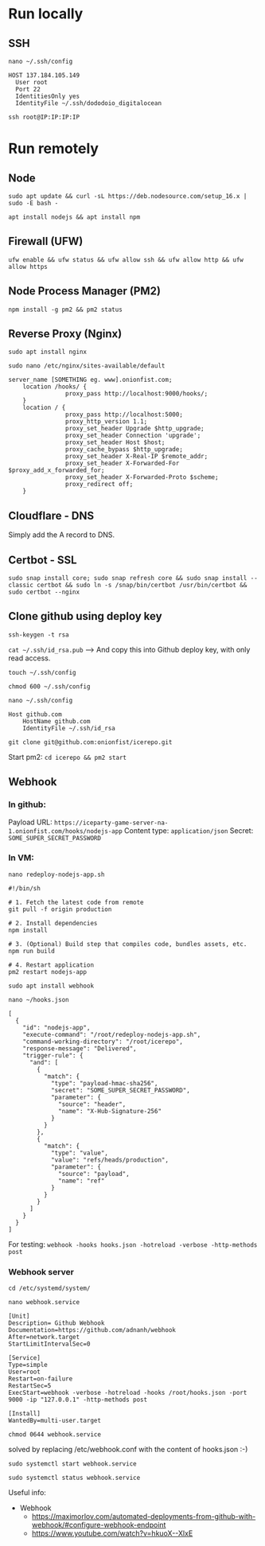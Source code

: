 # Run locally

## SSH

`nano ~/.ssh/config`

```
HOST 137.184.105.149
  User root
  Port 22
  IdentitiesOnly yes
  IdentityFile ~/.ssh/dododoio_digitalocean
```

`ssh root@IP:IP:IP:IP`

# Run remotely

## Node

`sudo apt update && curl -sL https://deb.nodesource.com/setup_16.x | sudo -E bash -`

`apt install nodejs && apt install npm`

## Firewall (UFW)

`ufw enable && ufw status && ufw allow ssh && ufw allow http && ufw allow https`

## Node Process Manager (PM2)

`npm install -g pm2 && pm2 status`

## Reverse Proxy (Nginx)

`sudo apt install nginx`

`sudo nano /etc/nginx/sites-available/default`

```
server_name [SOMETHING eg. www].onionfist.com;
	location /hooks/ {
                proxy_pass http://localhost:9000/hooks/;
	}
	location / {
                proxy_pass http://localhost:5000;
                proxy_http_version 1.1;
                proxy_set_header Upgrade $http_upgrade;
                proxy_set_header Connection 'upgrade';
                proxy_set_header Host $host;
                proxy_cache_bypass $http_upgrade;
                proxy_set_header X-Real-IP $remote_addr;
                proxy_set_header X-Forwarded-For $proxy_add_x_forwarded_for;
                proxy_set_header X-Forwarded-Proto $scheme;
                proxy_redirect off;
    }
```

## Cloudflare - DNS
Simply add the A record to DNS.

## Certbot - SSL
`sudo snap install core; sudo snap refresh core && sudo snap install --classic certbot && sudo ln -s /snap/bin/certbot /usr/bin/certbot && sudo certbot --nginx`

## Clone github using deploy key

`ssh-keygen -t rsa`

`cat ~/.ssh/id_rsa.pub` --> And copy this into Github deploy key, with only read access.

`touch ~/.ssh/config`

`chmod 600 ~/.ssh/config`

`nano ~/.ssh/config`

```
Host github.com
    HostName github.com
    IdentityFile ~/.ssh/id_rsa
```

`git clone git@github.com:onionfist/icerepo.git`

Start pm2: `cd icerepo && pm2 start`

## Webhook

### In github:
Payload URL: `https://iceparty-game-server-na-1.onionfist.com/hooks/nodejs-app`
Content type: `application/json`
Secret: `SOME_SUPER_SECRET_PASSWORD`

### In VM:
`nano redeploy-nodejs-app.sh`

```
#!/bin/sh

# 1. Fetch the latest code from remote
git pull -f origin production

# 2. Install dependencies
npm install

# 3. (Optional) Build step that compiles code, bundles assets, etc.
npm run build

# 4. Restart application
pm2 restart nodejs-app
```

`sudo apt install webhook`

`nano ~/hooks.json`

```
[
  {
    "id": "nodejs-app",
    "execute-command": "/root/redeploy-nodejs-app.sh",
    "command-working-directory": "/root/icerepo",
    "response-message": "Delivered",
    "trigger-rule": {
      "and": [
        {
          "match": {
            "type": "payload-hmac-sha256",
            "secret": "SOME_SUPER_SECRET_PASSWORD",
            "parameter": {
              "source": "header",
              "name": "X-Hub-Signature-256"
            }
          }
        },
        {
          "match": {
            "type": "value",
            "value": "refs/heads/production",
            "parameter": {
              "source": "payload",
              "name": "ref"
            }
          }
        }
      ]
    }
  }
]
```

For testing: `webhook -hooks hooks.json -hotreload -verbose -http-methods post`

### Webhook server

`cd /etc/systemd/system/`

`nano webhook.service`

```
[Unit]
Description= Github Webhook
Documentation=https://github.com/adnanh/webhook
After=network.target
StartLimitIntervalSec=0

[Service]
Type=simple
User=root
Restart=on-failure
RestartSec=5
ExecStart=webhook -verbose -hotreload -hooks /root/hooks.json -port 9000 -ip "127.0.0.1" -http-methods post

[Install]
WantedBy=multi-user.target
```

`chmod 0644 webhook.service`


solved by replacing /etc/webhook.conf with the content of hooks.json :-)



`sudo systemctl start webhook.service`

`sudo systemctl status webhook.service`

Useful info:
* Webhook
    * https://maximorlov.com/automated-deployments-from-github-with-webhook/#configure-webhook-endpoint
    * https://www.youtube.com/watch?v=hkuoX--XlxE

